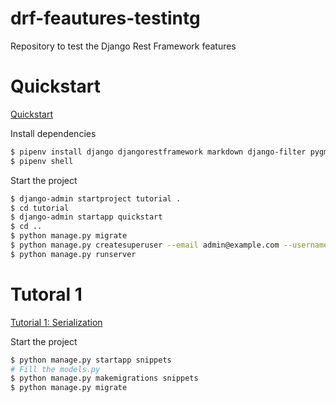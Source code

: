 # drf-feautures-testintg

Repository to test the Django Rest Framework features

# Quickstart
[Quickstart](https://www.django-rest-framework.org/tutorial/quickstart/)

Install dependencies
```bash
$ pipenv install django djangorestframework markdown django-filter pygments
$ pipenv shell
````

Start the project

```bash
$ django-admin startproject tutorial .
$ cd tutorial
$ django-admin startapp quickstart
$ cd ..
$ python manage.py migrate
$ python manage.py createsuperuser --email admin@example.com --username admin
$ python manage.py runserver
```

# Tutoral 1
[Tutorial 1: Serialization](https://www.django-rest-framework.org/tutorial/1-serialization/)

Start the project

```bash
$ python manage.py startapp snippets
# Fill the models.py
$ python manage.py makemigrations snippets
$ python manage.py migrate

```
